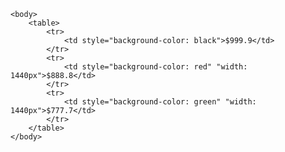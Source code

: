 <!DOCTYPE html>
<html>
	<head>
		<title>Panel Prices</title>
		<link rel="stylesheet" type="text/css" href="css/stylesheet.css">
	</head>

	<body>
		<table>
			<tr>
				<td style="background-color: black">$999.9</td>
			</tr>
			<tr>
				<td style="background-color: red" "width: 1440px">$888.8</td>
			</tr>
			<tr>
				<td style="background-color: green" "width: 1440px">$777.7</td>
			</tr>
		</table>		
	</body>
</html>
